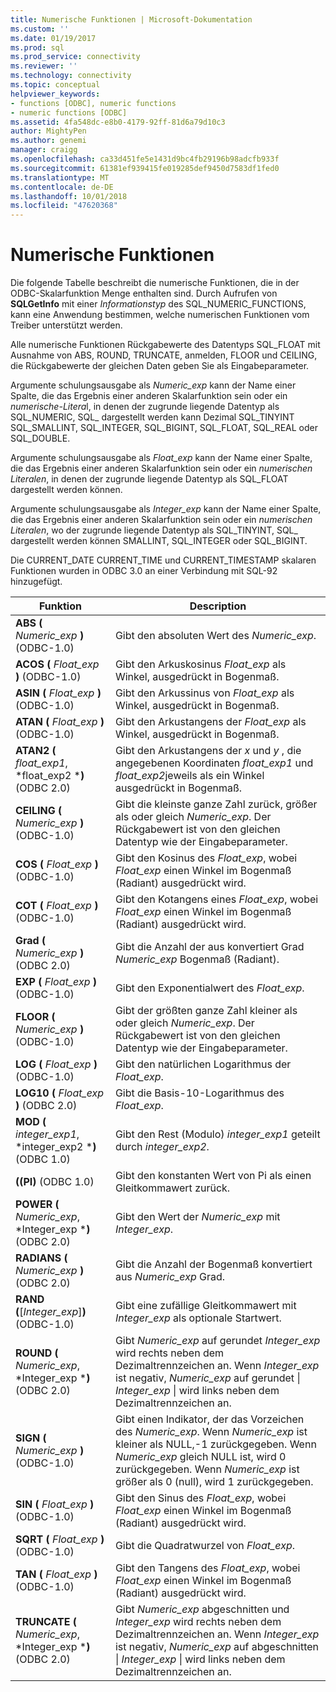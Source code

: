 ```yaml
---
title: Numerische Funktionen | Microsoft-Dokumentation
ms.custom: ''
ms.date: 01/19/2017
ms.prod: sql
ms.prod_service: connectivity
ms.reviewer: ''
ms.technology: connectivity
ms.topic: conceptual
helpviewer_keywords:
- functions [ODBC], numeric functions
- numeric functions [ODBC]
ms.assetid: 4fa548dc-e8b0-4179-92ff-81d6a79d10c3
author: MightyPen
ms.author: genemi
manager: craigg
ms.openlocfilehash: ca33d451fe5e1431d9bc4fb29196b98adcfb933f
ms.sourcegitcommit: 61381ef939415fe019285def9450d7583df1fed0
ms.translationtype: MT
ms.contentlocale: de-DE
ms.lasthandoff: 10/01/2018
ms.locfileid: "47620368"
---
```

# <a name="numeric-functions"></a>Numerische Funktionen
Die folgende Tabelle beschreibt die numerische Funktionen, die in der ODBC-Skalarfunktion Menge enthalten sind. Durch Aufrufen von **SQLGetInfo** mit einer *Informationstyp* des SQL_NUMERIC_FUNCTIONS, kann eine Anwendung bestimmen, welche numerischen Funktionen vom Treiber unterstützt werden.  
  
 Alle numerische Funktionen Rückgabewerte des Datentyps SQL_FLOAT mit Ausnahme von ABS, ROUND, TRUNCATE, anmelden, FLOOR und CEILING, die Rückgabewerte der gleichen Daten geben Sie als Eingabeparameter.  
  
 Argumente schulungsausgabe als *Numeric_exp* kann der Name einer Spalte, die das Ergebnis einer anderen Skalarfunktion sein oder ein *numerische-Litera*l, in denen der zugrunde liegende Datentyp als SQL_NUMERIC, SQL_ dargestellt werden kann Dezimal SQL_TINYINT SQL_SMALLINT, SQL_INTEGER, SQL_BIGINT, SQL_FLOAT, SQL_REAL oder SQL_DOUBLE.  
  
 Argumente schulungsausgabe als *Float_exp* kann der Name einer Spalte, die das Ergebnis einer anderen Skalarfunktion sein oder ein *numerischen Literalen*, in denen der zugrunde liegende Datentyp als SQL_FLOAT dargestellt werden können.  
  
 Argumente schulungsausgabe als *Integer_exp* kann der Name einer Spalte, die das Ergebnis einer anderen Skalarfunktion sein oder ein *numerischen Literalen*, wo der zugrunde liegende Datentyp als SQL_TINYINT, SQL_ dargestellt werden können SMALLINT, SQL_INTEGER oder SQL_BIGINT.  
  
 Die CURRENT_DATE CURRENT_TIME und CURRENT_TIMESTAMP skalaren Funktionen wurden in ODBC 3.0 an einer Verbindung mit SQL-92 hinzugefügt.  
  
|Funktion|Description|  
|--------------|-----------------|  
|**ABS (** *Numeric_exp* **)** (ODBC-1.0)|Gibt den absoluten Wert des *Numeric_exp*.|  
|**ACOS (** *Float_exp* **)** (ODBC-1.0)|Gibt den Arkuskosinus *Float_exp* als Winkel, ausgedrückt in Bogenmaß.|  
|**ASIN (** *Float_exp* **)** (ODBC-1.0)|Gibt den Arkussinus von *Float_exp* als Winkel, ausgedrückt in Bogenmaß.|  
|**ATAN (** *Float_exp* **)** (ODBC-1.0)|Gibt den Arkustangens der *Float_exp* als Winkel, ausgedrückt in Bogenmaß.|  
|**ATAN2 (** *float_exp1*, *float_exp2 ***)** (ODBC 2.0)|Gibt den Arkustangens der *x* und *y* , die angegebenen Koordinaten *float_exp1* und *float_exp2*jeweils als ein Winkel ausgedrückt in Bogenmaß.|  
|**CEILING (** *Numeric_exp* **)** (ODBC-1.0)|Gibt die kleinste ganze Zahl zurück, größer als oder gleich *Numeric_exp*. Der Rückgabewert ist von den gleichen Datentyp wie der Eingabeparameter.|  
|**COS (** *Float_exp* **)** (ODBC-1.0)|Gibt den Kosinus des *Float_exp*, wobei *Float_exp* einen Winkel im Bogenmaß (Radiant) ausgedrückt wird.|  
|**COT (** *Float_exp* **)** (ODBC-1.0)|Gibt den Kotangens eines *Float_exp*, wobei *Float_exp* einen Winkel im Bogenmaß (Radiant) ausgedrückt wird.|  
|**Grad (** *Numeric_exp* **)** (ODBC 2.0)|Gibt die Anzahl der aus konvertiert Grad *Numeric_exp* Bogenmaß (Radiant).|  
|**EXP (** *Float_exp* **)** (ODBC-1.0)|Gibt den Exponentialwert des *Float_exp*.|  
|**FLOOR (** *Numeric_exp* **)** (ODBC-1.0)|Gibt der größten ganze Zahl kleiner als oder gleich *Numeric_exp*. Der Rückgabewert ist von den gleichen Datentyp wie der Eingabeparameter.|  
|**LOG (** *Float_exp* **)** (ODBC-1.0)|Gibt den natürlichen Logarithmus der *Float_exp*.|  
|**LOG10 (** *Float_exp* **)** (ODBC 2.0)|Gibt die Basis-10-Logarithmus des *Float_exp*.|  
|**MOD (** *integer_exp1*, *integer_exp2 ***)** (ODBC 1.0)|Gibt den Rest (Modulo) *integer_exp1* geteilt durch *integer_exp2*.|  
|**((PI)** (ODBC 1.0)|Gibt den konstanten Wert von Pi als einen Gleitkommawert zurück.|  
|**POWER (** *Numeric_exp*, *Integer_exp ***)** (ODBC 2.0)|Gibt den Wert der *Numeric_exp* mit *Integer_exp*.|  
|**RADIANS (** *Numeric_exp* **)** (ODBC 2.0)|Gibt die Anzahl der Bogenmaß konvertiert aus *Numeric_exp* Grad.|  
|**RAND (**[*Integer_exp*]**)** (ODBC-1.0)|Gibt eine zufällige Gleitkommawert mit *Integer_exp* als optionale Startwert.|  
|**ROUND (** *Numeric_exp*, *Integer_exp ***)** (ODBC 2.0)|Gibt *Numeric_exp* auf gerundet *Integer_exp* wird rechts neben dem Dezimaltrennzeichen an. Wenn *Integer_exp* ist negativ, *Numeric_exp* auf gerundet &#124; *Integer_exp* &#124; wird links neben dem Dezimaltrennzeichen an.|  
|**SIGN (** *Numeric_exp* **)** (ODBC-1.0)|Gibt einen Indikator, der das Vorzeichen des *Numeric_exp*. Wenn *Numeric_exp* ist kleiner als NULL,-1 zurückgegeben. Wenn *Numeric_exp* gleich NULL ist, wird 0 zurückgegeben. Wenn *Numeric_exp* ist größer als 0 (null), wird 1 zurückgegeben.|  
|**SIN (** *Float_exp* **)** (ODBC-1.0)|Gibt den Sinus des *Float_exp*, wobei *Float_exp* einen Winkel im Bogenmaß (Radiant) ausgedrückt wird.|  
|**SQRT (** *Float_exp* **)** (ODBC-1.0)|Gibt die Quadratwurzel von *Float_exp*.|  
|**TAN (** *Float_exp* **)** (ODBC-1.0)|Gibt den Tangens des *Float_exp*, wobei *Float_exp* einen Winkel im Bogenmaß (Radiant) ausgedrückt wird.|  
|**TRUNCATE (** *Numeric_exp*, *Integer_exp ***)** (ODBC 2.0)|Gibt *Numeric_exp* abgeschnitten und *Integer_exp* wird rechts neben dem Dezimaltrennzeichen an. Wenn *Integer_exp* ist negativ, *Numeric_exp* auf abgeschnitten &#124; *Integer_exp* &#124; wird links neben dem Dezimaltrennzeichen an.|
